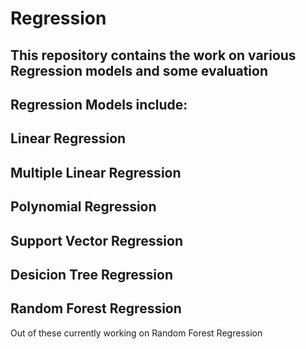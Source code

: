 # Regression

## This repository contains the work on various Regression models and some evaluation
##  Regression Models include:
##  Linear Regression
##  Multiple Linear Regression
##  Polynomial Regression
##  Support Vector Regression
##  Desicion Tree Regression
##  Random Forest Regression

Out of these currently working on Random Forest Regression
